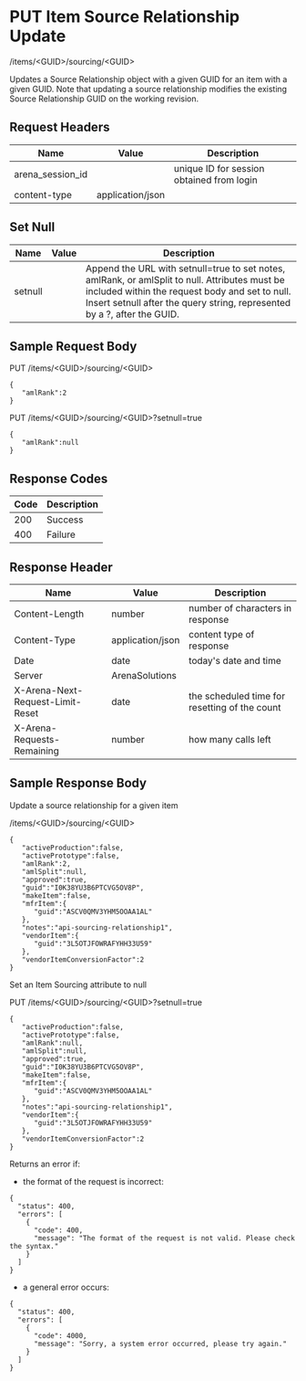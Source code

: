 # PUT Item Source Relationship Update
/items/&lt;GUID&gt;/sourcing/&lt;GUID&gt;

Updates a Source Relationship object with a given GUID for an item with a given GUID. Note that updating a source relationship  modifies the existing Source Relationship GUID on the working revision.

## Request Headers

| Name<br> | Value<br> | Description<br> |
|  --- |  --- |  --- | 
| arena_session_id<br> |   | unique ID for session obtained from login<br> |
| content-type<br> | application/json<br> |   |

## Set Null

| Name<br> | Value<br> | Description<br> |
|  --- |  --- |  --- | 
| setnull<br> |   | Append the URL with setnull=true to set notes, amlRank, or amlSplit to null. Attributes must be included within the request body and set to null. Insert setnull after the query string, represented by a ?, after the GUID.<br> |

## Sample Request Body
PUT /items/&lt;GUID&gt;/sourcing/&lt;GUID&gt;

```
{  
   "amlRank":2
}
```
PUT /items/&lt;GUID&gt;/sourcing/&lt;GUID&gt;?setnull=true

```
{  
   "amlRank":null
}
```
## Response Codes

| Code<br> | Description<br> |
|  --- |  --- | 
| 200<br> | Success<br> |
| 400<br> | Failure<br> |

## Response Header

| Name<br> | Value<br> | Description<br> |
|  --- |  --- |  --- | 
| Content-Length<br> | number<br> | number of characters in response<br> |
| Content-Type<br> | application/json<br> | content type of response<br> |
| Date<br> | date<br> | today's date and time<br> |
| Server<br> | ArenaSolutions<br> |   |
| X-Arena-Next-Request-Limit-Reset<br> | date<br> | the scheduled time for resetting of the count<br> |
| X-Arena-Requests-Remaining<br> | number<br> | how many calls left<br> |

## Sample Response Body
Update a source relationship for a given item

/items/&lt;GUID&gt;/sourcing/&lt;GUID&gt;

```
{  
   "activeProduction":false,
   "activePrototype":false,
   "amlRank":2,
   "amlSplit":null,
   "approved":true,
   "guid":"I0K38YU3B6PTCVG5OV8P",
   "makeItem":false,
   "mfrItem":{  
      "guid":"ASCV0QMV3YHM5OOAA1AL"
   },
   "notes":"api-sourcing-relationship1",
   "vendorItem":{  
      "guid":"3L5OTJFOWRAFYHH33U59"
   },
   "vendorItemConversionFactor":2
}
```
Set an Item Sourcing attribute to null

PUT /items/&lt;GUID&gt;/sourcing/&lt;GUID&gt;?setnull=true

```
{  
   "activeProduction":false,
   "activePrototype":false,
   "amlRank":null,
   "amlSplit":null,
   "approved":true,
   "guid":"I0K38YU3B6PTCVG5OV8P",
   "makeItem":false,
   "mfrItem":{  
      "guid":"ASCV0QMV3YHM5OOAA1AL"
   },
   "notes":"api-sourcing-relationship1",
   "vendorItem":{  
      "guid":"3L5OTJFOWRAFYHH33U59"
   },
   "vendorItemConversionFactor":2
}
```
Returns an error if:
          
          
        

* the format of the request is incorrect:

```
{
  "status": 400,
  "errors": [
    {
      "code": 400,
      "message": "The format of the request is not valid. Please check the syntax."
    }
  ]
}
```
* a general error occurs:

```
{
  "status": 400,
  "errors": [
    {
      "code": 4000,
      "message": "Sorry, a system error occurred, please try again."
    }
  ]
}
```
